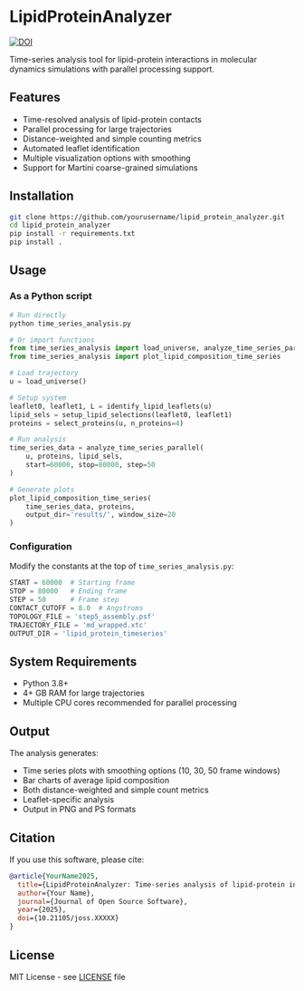 # LipidProteinAnalyzer

[![DOI](https://zenodo.org/badge/DOI/10.5281/zenodo.XXXXXXX.svg)](https://doi.org/10.5281/zenodo.XXXXXXX)

Time-series analysis tool for lipid-protein interactions in molecular dynamics simulations with parallel processing support.

## Features

- Time-resolved analysis of lipid-protein contacts
- Parallel processing for large trajectories
- Distance-weighted and simple counting metrics
- Automated leaflet identification
- Multiple visualization options with smoothing
- Support for Martini coarse-grained simulations

## Installation

```bash
git clone https://github.com/yourusername/lipid_protein_analyzer.git
cd lipid_protein_analyzer
pip install -r requirements.txt
pip install .
```

## Usage

### As a Python script

```python
# Run directly
python time_series_analysis.py

# Or import functions
from time_series_analysis import load_universe, analyze_time_series_parallel
from time_series_analysis import plot_lipid_composition_time_series

# Load trajectory
u = load_universe()

# Setup system
leaflet0, leaflet1, L = identify_lipid_leaflets(u)
lipid_sels = setup_lipid_selections(leaflet0, leaflet1)
proteins = select_proteins(u, n_proteins=4)

# Run analysis
time_series_data = analyze_time_series_parallel(
    u, proteins, lipid_sels, 
    start=60000, stop=80000, step=50
)

# Generate plots
plot_lipid_composition_time_series(
    time_series_data, proteins, 
    output_dir='results/', window_size=20
)
```

### Configuration

Modify the constants at the top of `time_series_analysis.py`:

```python
START = 60000  # Starting frame
STOP = 80000   # Ending frame
STEP = 50      # Frame step
CONTACT_CUTOFF = 8.0  # Angstroms
TOPOLOGY_FILE = 'step5_assembly.psf'
TRAJECTORY_FILE = 'md_wrapped.xtc'
OUTPUT_DIR = 'lipid_protein_timeseries'
```

## System Requirements

- Python 3.8+
- 4+ GB RAM for large trajectories
- Multiple CPU cores recommended for parallel processing

## Output

The analysis generates:
- Time series plots with smoothing options (10, 30, 50 frame windows)
- Bar charts of average lipid composition
- Both distance-weighted and simple count metrics
- Leaflet-specific analysis
- Output in PNG and PS formats

## Citation

If you use this software, please cite:

```bibtex
@article{YourName2025,
  title={LipidProteinAnalyzer: Time-series analysis of lipid-protein interactions in molecular dynamics simulations},
  author={Your Name},
  journal={Journal of Open Source Software},
  year={2025},
  doi={10.21105/joss.XXXXX}
}
```

## License

MIT License - see [LICENSE](LICENSE) file